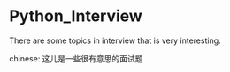 # Python_Interview

There are some topics in interview that is very interesting.

chinese: 这儿是一些很有意思的面试题
